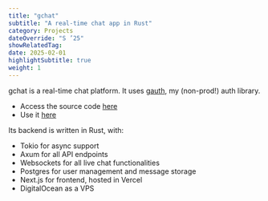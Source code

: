 ```yaml
---
title: "gchat"
subtitle: "A real-time chat app in Rust"
category: Projects
dateOverride: "S ’25"
showRelatedTag:
date: 2025-02-01
highlightSubtitle: true
weight: 1
---
```


gchat is a real-time chat platform. It uses [gauth](https://github.com/GabrielBarros36/gauth), my (non-prod!) auth library.
- Access the source code [here](https://github.com/GabrielBarros36/gchat)
-  Use it [here](https://www.gchat.cloud/)

Its backend is written in Rust, with:
- Tokio for async support
- Axum for all API endpoints
- Websockets for all live chat functionalities
- Postgres for user management and message storage
- Next.js for frontend, hosted in Vercel
- DigitalOcean as a VPS
